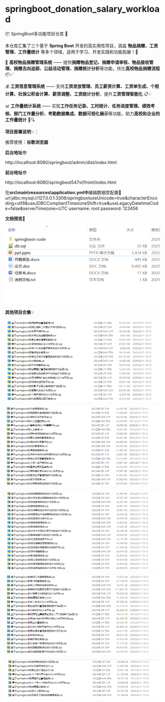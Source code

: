 # springboot_donation_salary_workload

📦 SpringBoot多功能项目仓库 🎯

本仓库汇集了三个基于 **Spring Boot** 开发的高实用性项目，涵盖 **物品捐赠、工资管理、工作量统计** 等多个领域，适用于学习、开发实践和功能拓展！🚀

🎁 **高校物品捐赠管理系统** —— 提供**捐赠物品登记、捐赠申请审核、物品接收管理、捐赠去向追踪、公益活动管理、捐赠统计分析**等功能，优化**高校物品捐赠流程** 📦✅

💰 **工资信息管理系统** —— 支持**工资发放管理、员工薪资计算、工资单生成、个税计算、社保公积金计算、薪资调整、工资统计分析**，提升**工资管理智能化** 📋💡

📊 **工作量统计系统** —— 实现**工作任务记录、工时统计、任务进度管理、绩效考核、部门工作量分析、考勤数据集成、数据可视化展示**等功能，助力**高校和企业的工作量统计** 🚀🔍

**项目部署说明**✨：

推荐使用：**谷歌浏览器**

**后台地址**😎

http://localhost:8080/springboot/admin/dist/index.html

**前台地址**😎

http://localhost:8080/springboot547vl/front/index.html

在**src\main\resources\application.yml中**编辑数据库配置🎉										
url:jdbc:mysql://127.0.0.1:3306/springbootuseUnicode=true&characterEncoding=utf8&useJDBCCompliantTimezoneShift=true&useLegacyDatetimeCode=false&serverTimezone=UTC
username: root
password: 123456

**文档预览**👀

![](./images/预览.png)

**其他项目合集**✨

![](./images/1.png)

![](./images/2.png)

![](images/3.png)

![](images/4.png)

![](images/5.png)